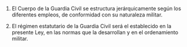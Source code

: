 1. El Cuerpo de la Guardia Civil se estructura jerárquicamente según los diferentes empleos, de conformidad con su naturaleza militar.

2. El régimen estatutario de la Guardia Civil será el establecido en la presente Ley, en las normas que la desarrollan y en el ordenamiento militar.